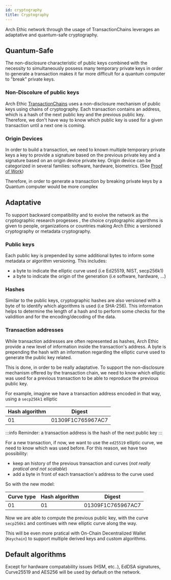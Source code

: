 ```yaml
---
id: cryptography
title: Cryptography
---
```


Arch Ethic network through the usage of TransactionChains  leverages an adaptative and quantum-safe cryptography.

## Quantum-Safe

The non-disclosure characteristic of public keys combined with the necessity to simultaneously possess many temporary private keys in order to generate a transaction makes it far more difficult for a quantum computer to "break" private keys.

### Non-Discolure of public keys

Arch Ethic [TransactionChains](/learn/transaction-chain) uses a non-disclosure mechanism of public keys using chains of cryptography. 
Each transaction contains an address, which is a hash of the next public key and the previous public key.
Therefore, we don't have way to know which public key is used for a given transaction until a next one is coming.

### Origin Devices

In order to build a transaction, we need to known multiple temporary private keys a key to provide a signature based on the previous private key and a signature based on an origin device private key.
Origin device can be categorized in several families: software, hardware, biometrics. (See [Proof of Work](/learn/arch-consensus/proof-of-work))

Therefore, in order to generate a transaction by breaking private keys by a Quantum computer would be more complex

## Adaptative

To support backward compatibility and to evolve the network as the cryptographic research progesses , the choice cryptographic algorithms is given to people, organizations or countries making Arch Ethic a versioned cryptography or metadata cryptography.


### Public keys

Each public key is prepended by some additional bytes to inform some metadata or algorithm versioning.
This includes:
- a byte to indicate the elliptic curve used (i.e Ed25519, NIST, secp256k1)
- a byte to indicate the origin of the generation (i.e software, hardware, ...)


### Hashes

Similar to the public keys, cryptographic hashes are also versioned with a byte of to identify which algorithms is used (i.e SHA-256).
This information helps to determine the length of a hash and to perform some checks for the validition and for the encoding/decoding of the data.

### Transaction addresses

While transaction addresses are often represented as hashes, Arch Ethic provide a new level of information inside the transaction's address. A byte is prepending the hash with an information regarding the elliptic curve used to generate the public key related.

This is done, in order to be really adaptative. To support the non-disclosure mechanism offered by the transaction chain, we need to know which elliptic was used for a previous transaction to be able to reproduce the previous public key.

For example, imagine we have a transaction address encoded in that way, using a `secp256k1` elliptic

| Hash algorithm | Digest |
|-|-|
| 01 | 01309F1C765967AC7 | 

:::info
Reminder: a transaction address is the hash of the next public key
:::

For a new transaction, if now, we want to use the `ed25519` elliptic curve, we need to know which was used before. For this reason, we have two possibility:
- keep an history of the previous transaction and curves (*not really pratical and not scalable*)
- add a byte in front of each transaction's address to the curve used

So with the new model:

| Curve type | Hash algorithm | Digest | 
|-|-|-|
| 01 | 01 | 01309F1C765967AC7 |

Now we are able to compute the previous public key, with the curve `secp256k1` and continues with new elliptic curve along the way.

This will be even more pratical with On-Chain Decentralized Wallet (`Keychain`) to support multiple derived keys and custom algorithms.

## Default algorithms

Except for hardware compatability issues (HSM, etc..), EdDSA signatures, Curve25519 and AES256 will be used by default on the network.
